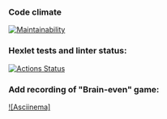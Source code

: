 ### Code climate
[![Maintainability](https://api.codeclimate.com/v1/badges/7ed748b432399fc7a473/maintainability)](https://codeclimate.com/github/RomashNat/frontend-project-44/maintainability)
### Hexlet tests and linter status:
[![Actions Status](https://github.com/RomashNat/frontend-project-44/actions/workflows/hexlet-check.yml/badge.svg)](https://github.com/RomashNat/frontend-project-44/actions)
### Add recording of "Brain-even" game:
[![Asciinema]](https://asciinema.org/a/WC62Q5s9PhOyBXqvRJ7YmpNjw)
